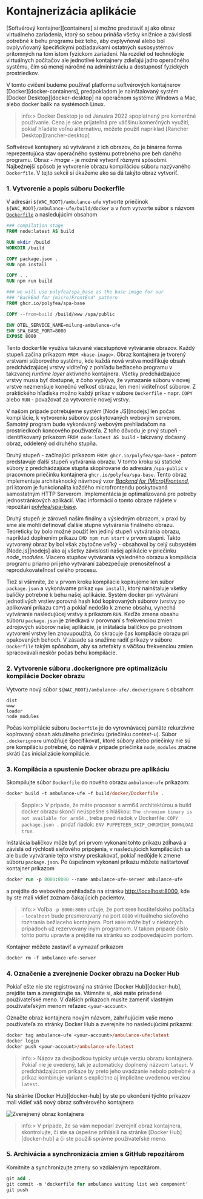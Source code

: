 # Kontajnerizácia aplikácie

[Softvérový kontajner][containers] si možno predstaviť aj ako obraz virtuálneho zariadenia, ktorý so sebou prináša všetky knižnice a závislosti potrebné k behu programu bez toho, aby ovplyvňoval alebo bol ovplyvňovaný špecifickými požiadavkami ostatných susbsystémov prítomných na tom istom fyzickom zariadení. Na rozdiel od technológie virtuálnych počítačov ale jednotlivé kontajnery zdieľajú jadro operačného systému, čím sú menej náročné na administráciu a dostupnosť fyzických prostriedkov.

V tomto cvičení budeme používať platformu softvérových kontajnerov [Docker][docker-containers], predpokladom je nainštalovaný systém [Docker Desktop][docker-desktop] na operačnom systéme Windows a Mac, alebo docker balík na systémoch Linux.

>info:> Docker Desktop je od Januára 2022 spoplatnený pre komerčné používanie. Cena je síce prijateľná pre väčšinu komerčných využití, pokiaľ hľadáte voľnú alternatívu, môžete použiť napríklad [Rancher Desktop][rancher-desktop]

Softvérové kontajnery sú vytvárané z ich obrazov, čo je binárna forma reprezentujúca stav operačného systému potrebného pre beh daného programu. Obraz - _image_ -  je možné vytvoriť rôznymi spôsobmi. Najbežnejší spôsob je vytvorenie obrazu kompiláciou súboru nazývaného `Dockerfile`. V tejto sekcii si úkažeme ako sa dá takýto obraz vytvoriť.

### 1. Vytvorenie a popis súboru Dockerfile

V adresári `${WAC_ROOT}/ambulance-ufe` vytvorte priečinok `${WAC_ROOT}/ambulance-ufe/build/docker` a v ňom vytvorte súbor s názvom [`Dockerfile`](https://docs.docker.com/engine/reference/builder/) a nasledujúcim obsahom

```dockerfile
### compilation stage
FROM node:latest AS build

RUN mkdir /build
WORKDIR /build

COPY package.json .
RUN npm install

COPY . .
RUN npm run build

### we will use polyfea/spa_base as the base image for our 
### "BackEnd for (micro)FrontEnd" pattern
FROM ghcr.io/polyfea/spa-base

COPY --from=build /build/www /spa/public

ENV OTEL_SERVICE_NAME=milung-ambulance-ufe
ENV SPA_BASE_PORT=8080
EXPOSE 8080
```

Tento dockerfile využíva takzvané viacstupňové vytváranie obrazov. Každý stupeň začína príkazom  `FROM <base-image>`. Obraz kontajnera je tvorený vrstvami súborového systému, kde každá nová  vrstva modifikuje obsah predchádzajúcej vrstvy viditeľný z pohľadu bežiaceho programu v takzvanej  _runtime layer_ aktívneho kontajnera. Všetky predchádzajúce vrstvy musia byť dostupné, z čoho  vyplýva, že vymazanie súboru v novej vrstve nezmenšuje konečnú veľkosť obrazu, len mení  viditeľnosť súborov. Z praktického hľadiska možno každý príkaz v súbore `Dockerfile` - napr.  `COPY` alebo `RUN` - považovať za vytvorenie novej vrstvy.

V našom prípade potrebujeme systém [Node JS][nodejs] len počas kompilácie, k vytvoreniu súborov poskytovaných webovým serverom. Samotný program bude vykonávaný webovým  prehliadačom na prostriedkoch koncového používateľa. Z toho dôvodu je prvý stupeň - identifikovaný  príkazom `FROM node:latest AS build` - takzvaný dočasný obraz, oddelený od druhého stupňa.

Druhý stupeň - začínajúci príkazom `FROM ghcr.io/polyfea/spa-base` - potom predstavuje ďalší stupeň vytvárania obrazu. V tomto kroku sú statické súbory z predchádzajúce stupňa skopírované do adresára `/spa-public` v pracovnom priečinku kontajnera `ghcr.io/polyfea/spa-base`. Tento obraz implementuje architeknocký návrhový vzor [_Backend for (Micro)Frontend_](https://learn.microsoft.com/en-us/azure/architecture/patterns/backends-for-frontends), pri ktorom je funkcionalita každého microfrontendu poskytovaná samostatným HTTP Serverom. Implementácia je optimalizovaná pre potreby jednostránkových aplikácií. Viac informácií o tomto obraze nájdete v repozitári [polyfea/spa-base](https://github.com/polyfea/spa-base).

Druhý stupeň je zároveň našim finálny a výsledným obrazom, v praxi by sme ale mohli definovať ďalšie stupne vytvárania finálneho obrazu.
Teoreticky by bolo možné použiť len jediný stupeň vytvárania obrazu, napríklad doplnením príkazu `CMD npm run start` v prvom stupni. Takto vytvorený obraz by bol však zbytočne veľký - obsahoval by celý subsystém [Node.js][nodejs] ako aj všetky závislosti našej aplikácie v priečinku _node_modules_. Viacero stupňov vytvárania výsledného obrazu a kompilácia programu priamo pri jeho vytváraní zabezpečuje prenositeľnosť a reprodukovateľnosť celého procesu.

Tiež si všimnite, že v prvom kroku kompilácie kopírujeme len súbor `package.json` a vykonávame  príkaz `npm install`, ktorý nainštaluje všetky balíčky potrebné k behu našej aplikácie. Systém  docker pri vytváraní jednotlivých vrstiev porovná hash kód kopírovaných súborov (vrstvy po  aplikovaní príkazu `COPY`) a pokiaľ nedošlo k zmene obsahu, vynechá vytváranie nasledujúcej vrstvy  s príkazom `RUN`. Keďže zmena obsahu súboru `package.json` je zriedkavá v porovnaní s frekvenciou  zmien zdrojových súborov našej aplikácie, je inštalácia balíčkov po prvotnom vytvorení vrstvy len  znovupoužitá, čo skracuje čas kompilácie obrazu pri opakovaných behoch. V zásade sa snažíme radiť  príkazy v súbore `Dockerfile` takým spôsobom, aby sa artefakty s väčšou frekvenciou zmien spracovávali neskôr počas behu kompilácie.

### 2. Vytvorenie súboru .dockerignore pre optimalizáciu kompilácie Docker obrazu

Vytvorte nový súbor `${WAC_ROOT}/ambulance-ufe/.dockerignore` s obsahom

```plain
dist
www
loader
node_modules
```

Počas kompilácie súboru `Dockerfile` je do vyrovnávacej pamäte rekurzívne kopírovaný obsah aktuálneho priečinku (priečinku _context_-u). Súbor `.dockerignore` umožňuje  špecifikovať, ktoré súbory alebo priečinky nie sú pre kompiláciu potrebné, čo  najmä v prípade priečinka `node_modules` značne skráti čas inicializácie kompilácie.

### 3. Kompilácia a spustenie Docker obrazu pre aplikáciu

Skompilujte súbor `Dockerfile` do nového obrazu `ambulance-ufe` príkazom:

```ps
docker build -t ambulance-ufe -f build/docker/Dockerfile .
```

>$apple:> V prípade, že máte procesor s arm64 architektúrou a build docker obrazu skončí neúspešne s hláškou: `The chromium binary is not available for arm64.`, treba pred riadok v  Dockerfile: `COPY package.json .` pridať riadok: `ENV PUPPETEER_SKIP_CHROMIUM_DOWNLOAD true`.

Inštalácia balíčkov môže byť pri prvom vykonaní tohto príkazu zdĺhavá a závislá od rýchlosti  sieťového pripojenia, v nasledujúcich kompiláciách sa ale bude vytváranie tejto vrstvy  preskakovať, pokiaľ nedôjde k zmene súboru `package.json`. Po úspešnom vykonaní príkazu môžete  naštartovať kontajner príkazom

```ps
docker run -p 8000:8080 --name ambulance-ufe-server ambulance-ufe
```

a prejdite do webového prehliadača na stránku [http://localhost:8000](http://localhost:8000), kde  by ste mali vidieť zoznam čakajúcich pacientov.

>info:> Voľba `-p 8000:8080` určuje, že port `8000` hostiteľského počítača - `localhost` bude presmerovaný  na port `8080` virtuálneho sieťového rozhrania bežiaceho kontajnera. Port `8000` môže byť v  niektorých prípadoch už rezervovaný iným programom. V takom prípade číslo tohto portu upravte a  prejdite na stránku so zodpovedajúcim portom.

Kontajner môžete zastaviť a vymazať príkazom

```ps
docker rm -f ambulance-ufe-server
```

### 4. Označenie a zverejnenie Docker obrazu na Docker Hub

Pokiaľ ešte nie ste registrovaný na stránke [Docker Hub][docker-hub], prejdite tam a zaregistrujte sa. Všimnite si, aké máte priradené používateľské meno. V ďalších príkazoch musíte zameniť vlastným používateľským menom reťazec `<your-account>`.

Označte obraz kontajnera novým názvom, zahrňujúcim vaše meno používateľa zo stránky Docker Hub a zverejnite ho nasledujúcimi príkazmi:

```ps
docker tag ambulance-ufe <your-account>/ambulance-ufe:latest
docker login
docker push <your-account>/ambulance-ufe:latest
```

>info:> Názov za dvojbodkou typicky určuje verziu obrazu kontajnera. Pokiaľ nie je uvedený, tak je  automaticky doplnený názvom `latest`. V predchádzajúcom príkaze by preto jeho uvádzanie nebolo  potrebné a príkaz kombinuje variant s explicitne aj implicitne uvedenou verziou `latest`.

Na stránke [Docker Hub][docker-hub] by ste po ukončení týchto príkazov mali vidieť  váš nový obraz softvérového kontajnera

![Zverejnený obraz kontajnera](./img/041-01-novy-kontajner.png)

>info:> V prípade, že sa vám nepodarí zverejniť obraz kontajnera, skontrolujte, či ste sa  úspešne prihlásili na stránke [Docker Hub][docker-hub] a či ste použili správne používateľské meno.

### 5. Archivácia a synchronizácia zmien s GitHub repozitárom

Komitnite a synchronizujte zmeny so vzdialeným repozitárom.

```ps
git add .
git commit -m 'dockerfile for ambulance waiting list web component'
git push
```
